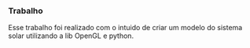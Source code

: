 
### Trabalho

Esse trabalho foi realizado com o intuido de criar um modelo do sistema solar utilizando a lib OpenGL e python.

